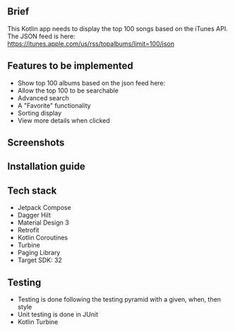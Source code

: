 ## Brief

This Kotlin app needs to display the top 100 songs based on the iTunes API. The JSON feed is here: https://itunes.apple.com/us/rss/topalbums/limit=100/json

## Features to be implemented

- Show top 100 albums based on the json feed here: 
- Allow the top 100 to be searchable
- Advanced search 
- A "Favorite" functionality
- Sorting display
- View more details when clicked

## Screenshots

## Installation guide

## Tech stack
- Jetpack Compose
- Dagger Hilt
- Material Design 3
- Retrofit
- Kotlin Coroutines
- Turbine
- Paging Library
- Target SDK: 32

## Testing
- Testing is done following the testing pyramid with a given, when, then style 
- Unit testing is done in JUnit
- Kotlin Turbine